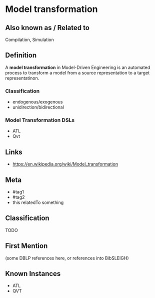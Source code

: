 # Model transformation
## Also known as / Related to
Compilation, Simulation

## Definition

A **model transformation** in Model-Driven Engineering is an automated process to transform a model from a source representation to a target representatinon.

### Classification

- endogenous/exogenous
- unidirection/bidirectional

### Model Transformation DSLs
- ATL
- Qvt

## Links
* https://en.wikipedia.org/wiki/Model_transformation

## Meta
* #tag1
* #tag2
* this relatedTo something

## Classification
TODO
## First Mention
(some DBLP references here, or references into BibSLEIGH)
## Known Instances
- ATL
- QVT
